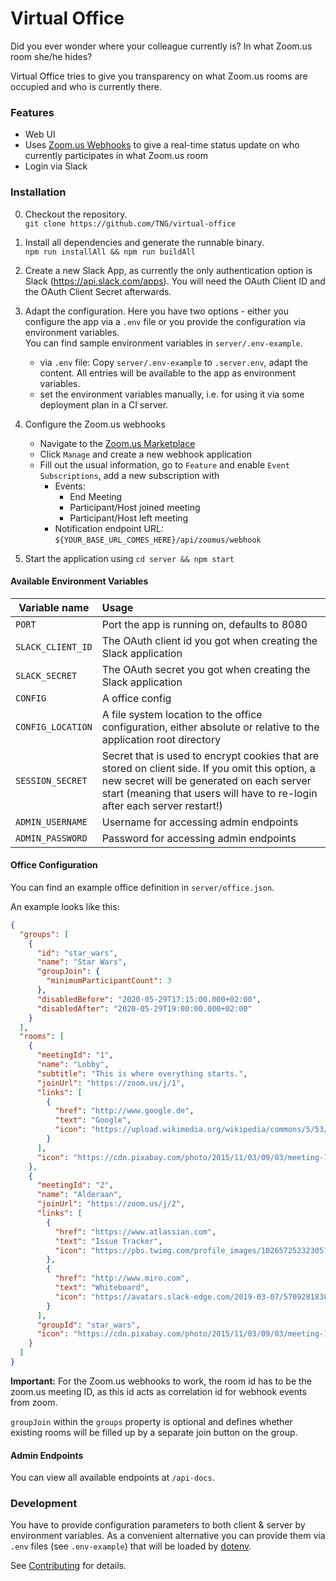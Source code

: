 Virtual Office
===============================

Did you ever wonder where your colleague currently is? In what Zoom.us room she/he hides?

Virtual Office tries to give you transparency on what Zoom.us rooms are occupied and who is currently there.

### Features

* Web UI
* Uses [Zoom.us Webhooks](https://marketplace.zoom.us/docs/guides/tools-resources/webhooks) to give a real-time status update on who currently participates in what Zoom.us room
* Login via Slack

### Installation

0. Checkout the repository. \
`git clone https://github.com/TNG/virtual-office`

0. Install all dependencies and generate the runnable binary. \
`npm run installAll && npm run buildAll`

0. Create a new Slack App, as currently the only authentication option is Slack (https://api.slack.com/apps). You will need the OAuth Client ID and the OAuth Client Secret afterwards.

0. Adapt the configuration. Here you have two options - either you configure the app via a `.env` file or you provide the configuration via environment variables.\
You can find sample environment variables in `server/.env-example`.

    * via `.env` file: Copy `server/.env-example` to `.server.env`, adapt the content. All entries will be available to the app as environment variables.
    * set the environment variables manually, i.e. for using it via some deployment plan in a CI server.

0. Configure the Zoom.us webhooks

    * Navigate to the [Zoom.us Marketplace](https://marketplace.zoom.us/)
    * Click `Manage` and create a new webhook application
    * Fill out the usual information, go to `Feature` and enable `Event Subscriptions`, add a new subscription with
        * Events:
            * End Meeting
            * Participant/Host joined meeting
            * Participant/Host left meeting
        * Notification endpoint URL: \
            `${YOUR_BASE_URL_COMES_HERE}/api/zoomus/webhook`


0. Start the application using `cd server && npm start`

#### Available Environment Variables

| Variable name         | Usage
| --------------------  |:----------------
| `PORT`                | Port the app is running on, defaults to 8080
| `SLACK_CLIENT_ID`     | The OAuth client id you got when creating the Slack application
| `SLACK_SECRET`        | The OAuth secret you got when creating the Slack application
| `CONFIG`              | A office config
| `CONFIG_LOCATION`     | A file system location to the office configuration, either absolute or relative to the application root directory
| `SESSION_SECRET`      | Secret that is used to encrypt cookies that are stored on client side. If you omit this option, a new secret will be generated on each server start (meaning that users will have to re-login after each server restart!)
| `ADMIN_USERNAME`      | Username for accessing admin endpoints
| `ADMIN_PASSWORD`      | Password for accessing admin endpoints

#### Office Configuration

You can find an example office definition in `server/office.json`.

An example looks like this:

```json
{
  "groups": [
    {
      "id": "star_wars",
      "name": "Star Wars",
      "groupJoin": {
        "minimumParticipantCount": 3
      },
      "disabledBefore": "2020-05-29T17:15:00.000+02:00",
      "disabledAfter": "2020-05-29T19:00:00.000+02:00"
    }
  ],
  "rooms": [
    {
      "meetingId": "1",
      "name": "Lobby",
      "subtitle": "This is where everything starts.",
      "joinUrl": "https://zoom.us/j/1",
      "links": [
        {
          "href": "http://www.google.de",
          "text": "Google",
          "icon": "https://upload.wikimedia.org/wikipedia/commons/5/53/Google_%22G%22_Logo.svg"
        }
      ],
      "icon": "https://cdn.pixabay.com/photo/2015/11/03/09/03/meeting-1019995_960_720.jpg"
    },
    {
      "meetingId": "2",
      "name": "Alderaan",
      "joinUrl": "https://zoom.us/j/2",
      "links": [
        {
          "href": "https://www.atlassian.com",
          "text": "Issue Tracker",
          "icon": "https://pbs.twimg.com/profile_images/1026572523230515200/Qifq4jpS_400x400.jpg"
        },
        {
          "href": "http://www.miro.com",
          "text": "Whiteboard",
          "icon": "https://avatars.slack-edge.com/2019-03-07/570928183895_30458630978ac1eccde9_512.png"
        }
      ],
      "groupId": "star_wars",
      "icon": "https://cdn.pixabay.com/photo/2015/11/03/09/03/meeting-1019995_960_720.jpg"
    }
  ]
}
```
**Important:**
For the Zoom.us webhooks to work, the room id has to be the zoom.us meeting ID, as this id acts as correlation id for webhook events from zoom.

`groupJoin` within the `groups` property is optional and defines whether existing rooms will be filled up by a separate
join button on the group.

#### Admin Endpoints

You can view all available endpoints at `/api-docs`.

### Development

You have to provide configuration parameters to both client & server by environment variables.
As a convenient alternative you can provide them via `.env` files (see `.env-example`) that will be loaded by [dotenv](https://www.npmjs.com/package/dotenv).

See [Contributing](CONTRIBUTING.md) for details.
